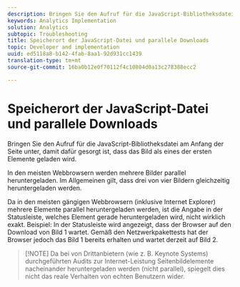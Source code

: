 ```yaml
---
description: Bringen Sie den Aufruf für die JavaScript-Bibliotheksdatei am Anfang der Seite unter, damit dafür gesorgt ist, dass das Bild als eines der ersten Elemente geladen wird.
keywords: Analytics Implementation
solution: Analytics
subtopic: Troubleshooting
title: Speicherort der JavaScript-Datei und parallele Downloads
topic: Developer and implementation
uuid: ed5118a8-b142-4fab-8aa1-92d931cc1439
translation-type: tm+mt
source-git-commit: 16ba0b12e0f70112f4c10804d0a13c278388ecc2

---
```



# Speicherort der JavaScript-Datei und parallele Downloads

Bringen Sie den Aufruf für die JavaScript-Bibliotheksdatei am Anfang der Seite unter, damit dafür gesorgt ist, dass das Bild als eines der ersten Elemente geladen wird.

In den meisten Webbrowsern werden mehrere Bilder parallel heruntergeladen. Im Allgemeinen gilt, dass drei von vier Bildern gleichzeitig heruntergeladen werden.

Da in den meisten gängigen Webbrowsern (inklusive Internet Explorer) mehrere Elemente parallel heruntergeladen werden, ist die Angabe in der Statusleiste, welches Element gerade heruntergeladen wird, nicht wirklich exakt. Beispiel: In der Statusleiste wird angezeigt, dass der Browser auf den Download von Bild 1 wartet. Gemäß den Netzwerkpakettests hat der Browser jedoch das Bild 1 bereits erhalten und wartet derzeit auf Bild 2.

> [!NOTE] Da bei von Drittanbietern (wie z. B. Keynote Systems) durchgeführten Audits zur Internet-Leistung Seitenbildelemente nacheinander heruntergeladen werden (nicht parallel), spiegelt dies nicht das reale Verhalten von echten Benutzern wider.

